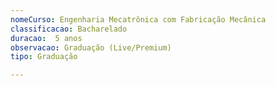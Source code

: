 ```yaml
---
nomeCurso: Engenharia Mecatrônica com Fabricação Mecânica 
classificacao: Bacharelado 
duracao:  5 anos 
observacao: Graduação (Live/Premium)
tipo: Graduação 

---
```


